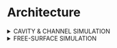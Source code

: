 # Architecture

<details>

<summary>CAVITY  &#x26; CHANNEL SIMULATION </summary>

The **user input file** that allows the creation and parallel segmentation of the overall computational domain into subdomains are:

* **control.cin:** define the refinement of the grid (dx,dy,dz)
* **infodom.cin:** define the number and the bounds of the subdomains and the LMR resolution.
* **mdmap.cin:** assign the subdomains to the given number of processors.

The **output files** to analyse the velocity field:

* tecbin\*.bin  -  BINARY which export the instantaneous, 1st and 2nd order time average flow field.
* tecturb\*.dat - ASCII Tecplot files which export the instantaneous, 1st and 2nd order time average flow field.
* tecinst\*\_\*.dat - ASCII Tecplot files which export the instantaneous flow field.
* tecplane\*\_\*.dat - ASCII Tecplot files which export the instantaneous flow field of a given plane.
* unst\_\*.dat - ASCII Tecplot Files which export the instantaneous flow field at a given probe location.

#### Module Files:

* module\_mpi.for
* module\_multidata.for
* module\_vars.for

**Domain Creation Files:**

* alloc\_dom.for
* initial.for
* localparameters.for

**Initial Flow Fuild and Boundary Files:**

* initial.for
* bounds.for

**Subgrid-Scale (SGS) Files:**

* eddyvis\_1eqn.for
* eddyvis\_keps.for
* eddyvis\_smag.for
* eddyvis\_wale.for

**Navier-Stoke Numerical Files:**

* convection.for
* diffusion.for
* rungek.for
* press.for
* weno.for
* newsolv\_mg.for
* mgsolver.for
* sipsol.for

**Output Files:**

* post.for
* timesig.for

</details>

<details>

<summary>FREE-SURFACE SIMULATION</summary>

The **user input file** used to run a simulation of a free surface simulation

* control.cin
* infodom.cin
* mdmap.cin
* in\_lsm.cin

The **output files** to analyse the velocity field:

* tecout\_phi\_\*.dat - ASCII Tecplot file which export the free-surface instantaneous and mean level.

**Module**

&#x20;

</details>



